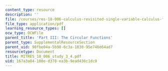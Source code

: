 ```yaml
---
content_type: resource
description: ''
file: /courses/res-18-006-calculus-revisited-single-variable-calculus-fall-2010/167a3a84180ed378ea3b9ead436c1dc9_MITRES_18_006_study_3_4.pdf
file_type: application/pdf
learning_resource_types: []
ocw_type: OCWFile
parent_title: 'Part III: The Circular Functions'
parent_type: SupplementalResourceSection
parent_uid: 98fbe04a-5b98-6c3a-1030-95e746e64ad7
resourcetype: Document
title: MITRES_18_006_study_3_4.pdf
uid: 167a3a84-180e-d378-ea3b-9ead436c1dc9
---
```

